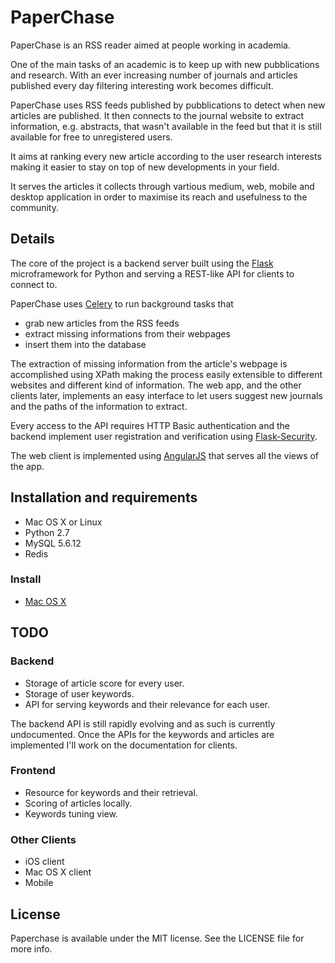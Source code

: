 PaperChase
==========

PaperChase is an RSS reader aimed at people working in academia. 

One of the main tasks of an academic is to keep up with new pubblications and research. With an ever increasing number of journals and articles published every day filtering interesting work becomes difficult.

PaperChase uses RSS feeds published by pubblications to detect when new articles are published. It then connects to the journal website to extract information, e.g. abstracts, that wasn't available in the feed but that it is still available for free to unregistered users.

It aims at ranking every new article according to the user research interests making it easier to stay on top of new developments in your field.

It serves the articles it collects through vartious medium, web, mobile and desktop application in order to maximise its reach and usefulness to the community.

Details
-------

The core of the project is a backend server built using the [Flask](http://flask.pocoo.org/) microframework for Python and serving a REST-like API for clients to connect to.

PaperChase uses [Celery](http://www.celeryproject.org/) to run background tasks that 
* grab new articles from the RSS feeds
* extract missing informations from their webpages
* insert them into the database

The extraction of missing information from the article's webpage is accomplished using XPath making the process easily extensible to different websites and different kind of information.
The web app, and the other clients later, implements an easy interface to let users suggest new journals and the paths of the information to extract.

Every access to the API requires HTTP Basic authentication and the backend implement user registration and verification using [Flask-Security](http://pythonhosted.org/Flask-Security/).

The web client is implemented using [AngularJS](http://angularjs.org/) that serves all the views of the app.

Installation and requirements
-----------------------------

* Mac OS X or Linux
* Python 2.7
* MySQL 5.6.12
* Redis

### Install

- [Mac OS X](webapp/docs/OS%20X%20Setup.md)

TODO
----

### Backend

* Storage of article score for every user.
* Storage of user keywords.
* API for serving keywords and their relevance for each user.

The backend API is still rapidly evolving and as such is currently undocumented. Once the APIs for the keywords and articles are implemented I'll work on the documentation for clients. 

### Frontend

* Resource for keywords and their retrieval.
* Scoring of articles locally.
* Keywords tuning view.

### Other Clients

* iOS client
* Mac OS X client
* Mobile

License
-------

Paperchase is available under the MIT license. See the LICENSE file for more info.
